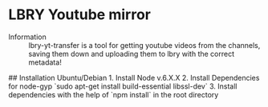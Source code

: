 # LBRY Youtube mirror
<dl>
  <dt>Information</dt>
  <dd>lbry-yt-transfer is a tool for getting youtube videos from the channels, saving them down and uploading them
  to lbry with the correct metadata!</dd>
</dl>
## Installation Ubuntu/Debian
1. Install Node v.6.X.X
2. Install Dependencies for node-gyp `sudo apt-get install build-essential libssl-dev`
3. Install dependencies with the help of `npm install` in the root directory
